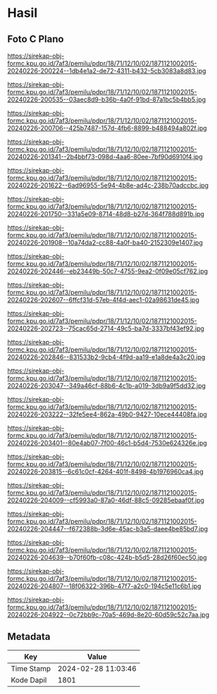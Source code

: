 # Hasil

## Foto C Plano

https://sirekap-obj-formc.kpu.go.id/7af3/pemilu/pdpr/18/71/12/10/02/1871121002015-20240226-200224--1db4e1a2-de72-4311-b432-5cb3083a8d83.jpg

https://sirekap-obj-formc.kpu.go.id/7af3/pemilu/pdpr/18/71/12/10/02/1871121002015-20240226-200535--03aec8d9-b36b-4a0f-91bd-87a1bc5b4bb5.jpg

https://sirekap-obj-formc.kpu.go.id/7af3/pemilu/pdpr/18/71/12/10/02/1871121002015-20240226-200706--425b7487-157d-4fb6-8899-b488494a802f.jpg

https://sirekap-obj-formc.kpu.go.id/7af3/pemilu/pdpr/18/71/12/10/02/1871121002015-20240226-201341--2b4bbf73-098d-4aa6-80ee-7bf90d6910f4.jpg

https://sirekap-obj-formc.kpu.go.id/7af3/pemilu/pdpr/18/71/12/10/02/1871121002015-20240226-201622--6ad96955-5e94-4b8e-ad4c-238b70adccbc.jpg

https://sirekap-obj-formc.kpu.go.id/7af3/pemilu/pdpr/18/71/12/10/02/1871121002015-20240226-201750--331a5e09-8714-48d8-b27d-364f788d891b.jpg

https://sirekap-obj-formc.kpu.go.id/7af3/pemilu/pdpr/18/71/12/10/02/1871121002015-20240226-201908--10a74da2-cc88-4a0f-ba40-2152309e1407.jpg

https://sirekap-obj-formc.kpu.go.id/7af3/pemilu/pdpr/18/71/12/10/02/1871121002015-20240226-202446--eb23449b-50c7-4755-9ea2-0f09e05cf762.jpg

https://sirekap-obj-formc.kpu.go.id/7af3/pemilu/pdpr/18/71/12/10/02/1871121002015-20240226-202607--6ffcf31d-57eb-4f4d-aec1-02a98631de45.jpg

https://sirekap-obj-formc.kpu.go.id/7af3/pemilu/pdpr/18/71/12/10/02/1871121002015-20240226-202723--75cac65d-2714-49c5-ba7d-3337bf43ef92.jpg

https://sirekap-obj-formc.kpu.go.id/7af3/pemilu/pdpr/18/71/12/10/02/1871121002015-20240226-202846--831533b2-9cb4-4f9d-aa19-e1a8de4a3c20.jpg

https://sirekap-obj-formc.kpu.go.id/7af3/pemilu/pdpr/18/71/12/10/02/1871121002015-20240226-203047--349a46cf-88b6-4c1b-a019-3db9a9f5dd32.jpg

https://sirekap-obj-formc.kpu.go.id/7af3/pemilu/pdpr/18/71/12/10/02/1871121002015-20240226-203222--32fe5ee4-862a-49b0-9427-10ece44408fa.jpg

https://sirekap-obj-formc.kpu.go.id/7af3/pemilu/pdpr/18/71/12/10/02/1871121002015-20240226-203401--80e4ab07-7f00-46c1-b5d4-7530e624326e.jpg

https://sirekap-obj-formc.kpu.go.id/7af3/pemilu/pdpr/18/71/12/10/02/1871121002015-20240226-203815--6c61c0cf-4264-401f-8498-4b1976960ca4.jpg

https://sirekap-obj-formc.kpu.go.id/7af3/pemilu/pdpr/18/71/12/10/02/1871121002015-20240226-204009--cf5993a0-87a0-46df-88c5-09285ebaaf0f.jpg

https://sirekap-obj-formc.kpu.go.id/7af3/pemilu/pdpr/18/71/12/10/02/1871121002015-20240226-204447--f672388b-3d6e-45ac-b3a5-daee4be85bd7.jpg

https://sirekap-obj-formc.kpu.go.id/7af3/pemilu/pdpr/18/71/12/10/02/1871121002015-20240226-204639--b70f60fb-c08c-424b-b5d5-28d26f60ec50.jpg

https://sirekap-obj-formc.kpu.go.id/7af3/pemilu/pdpr/18/71/12/10/02/1871121002015-20240226-204807--18f06322-396b-47f7-a2c0-194c5e11c6b1.jpg

https://sirekap-obj-formc.kpu.go.id/7af3/pemilu/pdpr/18/71/12/10/02/1871121002015-20240226-204922--0c72bb9c-70a5-469d-8e20-60d59c52c7aa.jpg


## Metadata

| Key        | Value               |
| ---------- | ------------------- |
| Time Stamp | 2024-02-28 11:03:46 |
| Kode Dapil | 1801                |



